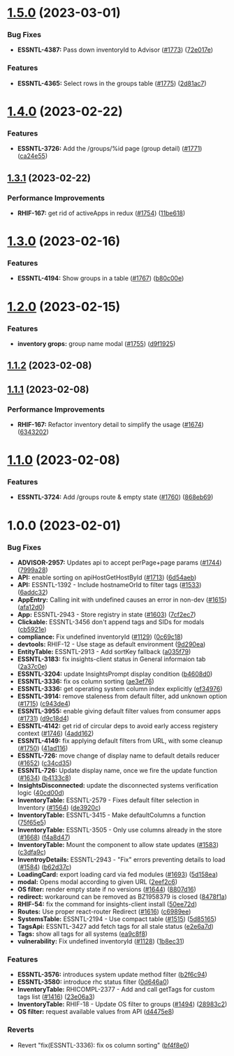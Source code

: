 # [1.5.0](https://github.com/RedHatInsights/insights-inventory-frontend/compare/v1.4.0...v1.5.0) (2023-03-01)


### Bug Fixes

* **ESSNTL-4387:** Pass down inventoryId to Advisor ([#1773](https://github.com/RedHatInsights/insights-inventory-frontend/issues/1773)) ([72e017e](https://github.com/RedHatInsights/insights-inventory-frontend/commit/72e017ebb0eb461ddc9e3a38cec47fa41685f97e))


### Features

* **ESSNTL-4365:** Select rows in the groups table ([#1775](https://github.com/RedHatInsights/insights-inventory-frontend/issues/1775)) ([2d81ac7](https://github.com/RedHatInsights/insights-inventory-frontend/commit/2d81ac7e5f873361b887b0bfa8a1e4eb4e613c79))

# [1.4.0](https://github.com/RedHatInsights/insights-inventory-frontend/compare/v1.3.1...v1.4.0) (2023-02-22)


### Features

* **ESSNTL-3726:** Add the /groups/%id page (group detail) ([#1771](https://github.com/RedHatInsights/insights-inventory-frontend/issues/1771)) ([ca24e55](https://github.com/RedHatInsights/insights-inventory-frontend/commit/ca24e555ac3a3db7d7fe06acce90fa7b986dbc1c))

## [1.3.1](https://github.com/RedHatInsights/insights-inventory-frontend/compare/v1.3.0...v1.3.1) (2023-02-22)


### Performance Improvements

* **RHIF-167:** get rid of activeApps in redux ([#1754](https://github.com/RedHatInsights/insights-inventory-frontend/issues/1754)) ([11be618](https://github.com/RedHatInsights/insights-inventory-frontend/commit/11be61800eb591bda38908c04cd85578fc611105))

# [1.3.0](https://github.com/RedHatInsights/insights-inventory-frontend/compare/v1.2.0...v1.3.0) (2023-02-16)


### Features

* **ESSNTL-4194:** Show groups in a table ([#1767](https://github.com/RedHatInsights/insights-inventory-frontend/issues/1767)) ([b80c00e](https://github.com/RedHatInsights/insights-inventory-frontend/commit/b80c00e956d40932aa42f462989ff476a7a3f9ec))

# [1.2.0](https://github.com/RedHatInsights/insights-inventory-frontend/compare/v1.1.2...v1.2.0) (2023-02-15)


### Features

* **inventory grops:** group name modal  ([#1755](https://github.com/RedHatInsights/insights-inventory-frontend/issues/1755)) ([d9f1925](https://github.com/RedHatInsights/insights-inventory-frontend/commit/d9f1925e8b534ec3351a5a55dd45d17b00dd646b))

## [1.1.2](https://github.com/RedHatInsights/insights-inventory-frontend/compare/v1.1.1...v1.1.2) (2023-02-08)

## [1.1.1](https://github.com/RedHatInsights/insights-inventory-frontend/compare/v1.1.0...v1.1.1) (2023-02-08)


### Performance Improvements

* **RHIF-167:** Refactor inventory detail to simplify the usage ([#1674](https://github.com/RedHatInsights/insights-inventory-frontend/issues/1674)) ([6343202](https://github.com/RedHatInsights/insights-inventory-frontend/commit/63432025fc195685c01f287e77f4d69ddba58962))

# [1.1.0](https://github.com/RedHatInsights/insights-inventory-frontend/compare/v1.0.0...v1.1.0) (2023-02-08)


### Features

* **ESSNTL-3724:** Add /groups route & empty state ([#1760](https://github.com/RedHatInsights/insights-inventory-frontend/issues/1760)) ([868eb69](https://github.com/RedHatInsights/insights-inventory-frontend/commit/868eb69f572a280ba162a1623027133932a9284a))

# 1.0.0 (2023-02-01)


### Bug Fixes

* **ADVISOR-2957:** Updates api to accept perPage+page params ([#1744](https://github.com/RedHatInsights/insights-inventory-frontend/issues/1744)) ([7999a28](https://github.com/RedHatInsights/insights-inventory-frontend/commit/7999a28e9023c51f1646535f96c71853838f7d7a))
* **API:** enable sorting on apiHostGetHostById ([#1713](https://github.com/RedHatInsights/insights-inventory-frontend/issues/1713)) ([6d54aeb](https://github.com/RedHatInsights/insights-inventory-frontend/commit/6d54aebfaa823c7ce01568181d79c30103e703df))
* **API:** ESSNTL-1392 - Include hostnameOrId to filter tags ([#1533](https://github.com/RedHatInsights/insights-inventory-frontend/issues/1533)) ([6addc32](https://github.com/RedHatInsights/insights-inventory-frontend/commit/6addc3201b4005a8a314ef0cca70c422642f691f))
* **AppEntry:** Calling init with undefined causes an error in non-dev ([#1615](https://github.com/RedHatInsights/insights-inventory-frontend/issues/1615)) ([afa12d0](https://github.com/RedHatInsights/insights-inventory-frontend/commit/afa12d027ca9d95ecb4ec69630376fd0aae7c320))
* **App:** ESSNTL-2943 - Store registry in state ([#1603](https://github.com/RedHatInsights/insights-inventory-frontend/issues/1603)) ([7cf2ec7](https://github.com/RedHatInsights/insights-inventory-frontend/commit/7cf2ec7eba373e550e2527b563cf8391c1d0ea6f))
* **Clickable:** ESSNTL-3456 don't append tags and SIDs for modals ([cb5921e](https://github.com/RedHatInsights/insights-inventory-frontend/commit/cb5921e707bbb1a3f9b577f2081d0560303aa281))
* **compliance:** Fix undefined inventoryId ([#1129](https://github.com/RedHatInsights/insights-inventory-frontend/issues/1129)) ([0c69c18](https://github.com/RedHatInsights/insights-inventory-frontend/commit/0c69c188510eb982f925f67df414389705397e31))
* **devtools:** RHIF-12 - Use stage as default environment ([9d290ea](https://github.com/RedHatInsights/insights-inventory-frontend/commit/9d290ea0e7311ba2d0d06d6df9b850902a2095d4))
* **EntityTable:** ESSNTL-2913 - Add sortKey fallback ([a035f79](https://github.com/RedHatInsights/insights-inventory-frontend/commit/a035f79a41f184edb3e0a4d947069615a9c612a6))
* **ESSNTL-3183:** fix insights-client status in General informaion tab ([2a37c0e](https://github.com/RedHatInsights/insights-inventory-frontend/commit/2a37c0ef52f99efe36ddbdb73ccbc2a1a9df437f))
* **ESSNTL-3204:** update InsightsPrompt display condition ([b4608d0](https://github.com/RedHatInsights/insights-inventory-frontend/commit/b4608d0f32054de354003497d4ab2de48e13fc2a))
* **ESSNTL-3336:** fix os column sorting ([ae3ef76](https://github.com/RedHatInsights/insights-inventory-frontend/commit/ae3ef7615c692c06c982d9eec746c19ff658aed7))
* **ESSNTL-3336:** get operating system column index explicitly ([ef34976](https://github.com/RedHatInsights/insights-inventory-frontend/commit/ef34976e44fa0e9a7231579f981d537dfaab408d))
* **ESSNTL-3914:** remove staleness from default filter, add unknown option ([#1715](https://github.com/RedHatInsights/insights-inventory-frontend/issues/1715)) ([c943de4](https://github.com/RedHatInsights/insights-inventory-frontend/commit/c943de4b9f6e64d1fee35250440021f5492f80d1))
* **ESSNTL-3955:** enable giving default filter values from consumer apps ([#1731](https://github.com/RedHatInsights/insights-inventory-frontend/issues/1731)) ([d9c18d4](https://github.com/RedHatInsights/insights-inventory-frontend/commit/d9c18d4cd72c2b1dbdc9751c0278134599744484))
* **ESSNTL-4142:** get rid of circular deps to avoid early access registery context ([#1746](https://github.com/RedHatInsights/insights-inventory-frontend/issues/1746)) ([4add162](https://github.com/RedHatInsights/insights-inventory-frontend/commit/4add162f10cb74b1526992d610ce831fd3f4fdf0))
* **ESSNTL-4149:** fix applying default filters from URL, with some cleanup ([#1750](https://github.com/RedHatInsights/insights-inventory-frontend/issues/1750)) ([41ad116](https://github.com/RedHatInsights/insights-inventory-frontend/commit/41ad116d2e43b8ab801f5c00bee020929ba0af94))
* **ESSNTL-726:** move change of display name to default details reducer ([#1652](https://github.com/RedHatInsights/insights-inventory-frontend/issues/1652)) ([c34cd35](https://github.com/RedHatInsights/insights-inventory-frontend/commit/c34cd350f5eabd681eeb2de78016dce000a2c39b))
* **ESSNTL-726:** Update display name, once we fire the update function ([#1634](https://github.com/RedHatInsights/insights-inventory-frontend/issues/1634)) ([b4133c8](https://github.com/RedHatInsights/insights-inventory-frontend/commit/b4133c8b8617c1da316e5a8e4b86fcca1ff02760))
* **InsightsDisconnected:** update the disconnected systems verification logic ([40cd00d](https://github.com/RedHatInsights/insights-inventory-frontend/commit/40cd00d164f270955b111ee90c43b50a6fa6dacf))
* **InventoryTable:** ESSNTL-2579 - Fixes default filter selection in Inventory ([#1564](https://github.com/RedHatInsights/insights-inventory-frontend/issues/1564)) ([de3920c](https://github.com/RedHatInsights/insights-inventory-frontend/commit/de3920cdef4a3c2e46e5018e028d2201769f1f69))
* **InventoryTable:** ESSNTL-3415 - Make defaultColumns a function ([75f65e5](https://github.com/RedHatInsights/insights-inventory-frontend/commit/75f65e5065188c62f0af111ae76e11daba182196))
* **InventoryTable:** ESSNTL-3505 - Only use columns already in the store ([#1668](https://github.com/RedHatInsights/insights-inventory-frontend/issues/1668)) ([f4a8d47](https://github.com/RedHatInsights/insights-inventory-frontend/commit/f4a8d4767a7721b1048b49dfea2074951bacf7df))
* **InventoryTable:** Mount the component to allow state updates ([#1583](https://github.com/RedHatInsights/insights-inventory-frontend/issues/1583)) ([c3dfa9c](https://github.com/RedHatInsights/insights-inventory-frontend/commit/c3dfa9cece8f29aa3f9d24c8cc4ac7c384c3eff7))
* **InventroyDetails:** ESSNTL-2943 - "Fix" errors preventing details to load ([#1584](https://github.com/RedHatInsights/insights-inventory-frontend/issues/1584)) ([b62d37c](https://github.com/RedHatInsights/insights-inventory-frontend/commit/b62d37cbcf05d70b12ebfb394d3b790171ba77be))
* **LoadingCard:** export loading card via fed modules ([#1693](https://github.com/RedHatInsights/insights-inventory-frontend/issues/1693)) ([5d158ea](https://github.com/RedHatInsights/insights-inventory-frontend/commit/5d158eace2b7ce8ee89fd1009c3aa5ee129afaaa))
* **modal:** Opens modal according to given URL ([2eef2c6](https://github.com/RedHatInsights/insights-inventory-frontend/commit/2eef2c68d45ec7ed96e7d52dd2d3ac0f07b24d23))
* **OS filter:** render empty state if no versions ([#1644](https://github.com/RedHatInsights/insights-inventory-frontend/issues/1644)) ([8807d16](https://github.com/RedHatInsights/insights-inventory-frontend/commit/8807d16c33796d470481fded22b1aeb365c70ccb))
* **redirect:** workaround can be removed as BZ1958379 is closed ([8478f1a](https://github.com/RedHatInsights/insights-inventory-frontend/commit/8478f1af6fe93f31d793153ca78cf1bd51e11f27))
* **RHIF-54:** fix the command for insights-client install ([50ee72d](https://github.com/RedHatInsights/insights-inventory-frontend/commit/50ee72db8e2fb29b87f5b1564cd3527e705037ca))
* **Routes:** Use proper react-router Redirect ([#1616](https://github.com/RedHatInsights/insights-inventory-frontend/issues/1616)) ([c6989ee](https://github.com/RedHatInsights/insights-inventory-frontend/commit/c6989ee5c3efb1c5961e758f1b5d3fd87a5d9dfe))
* **SystemsTable:** ESSNTL-2194 - Use compact table ([#1515](https://github.com/RedHatInsights/insights-inventory-frontend/issues/1515)) ([5d85165](https://github.com/RedHatInsights/insights-inventory-frontend/commit/5d85165d8be274862a31faf07d7a48fe14511d18))
* **TagsApi:** ESSNTL-3427 add fetch tags for all stale status ([e2e6a7d](https://github.com/RedHatInsights/insights-inventory-frontend/commit/e2e6a7d42d727d877bb53aeb8e675301ca154e77))
* **Tags:** show all tags for all systems ([ea9c8f8](https://github.com/RedHatInsights/insights-inventory-frontend/commit/ea9c8f843ef53e49ef20295c7b52e23709a42a37))
* **vulnerability:** Fix undefined inventoryId ([#1128](https://github.com/RedHatInsights/insights-inventory-frontend/issues/1128)) ([1b8ec31](https://github.com/RedHatInsights/insights-inventory-frontend/commit/1b8ec31bb51cb238aaf5e2a22c773603891cbd99))


### Features

* **ESSNTL-3576:** introduces system update method filter ([b2f6c94](https://github.com/RedHatInsights/insights-inventory-frontend/commit/b2f6c943ed7f0b6718fe8ec3f8469004557e1f5a))
* **ESSNTL-3580:** introduce rhc status filter ([0d646a0](https://github.com/RedHatInsights/insights-inventory-frontend/commit/0d646a046aa2bbd07b880acbb26f3ae49151d9f8))
* **InventoryTable:** RHICOMPL-2377 - Add and call getTags for custom tags list ([#1416](https://github.com/RedHatInsights/insights-inventory-frontend/issues/1416)) ([23e06a3](https://github.com/RedHatInsights/insights-inventory-frontend/commit/23e06a3edcb0058b4bfa67d64d0e76d61bd7db38))
* **InventoryTable:** RHIF-18 - Update OS filter to groups ([#1494](https://github.com/RedHatInsights/insights-inventory-frontend/issues/1494)) ([28983c2](https://github.com/RedHatInsights/insights-inventory-frontend/commit/28983c2aa639deefe0af2a0097e051df6d95473a))
* **OS filter:** request available values from API ([d4475e8](https://github.com/RedHatInsights/insights-inventory-frontend/commit/d4475e87f5bd00f0c1028895b8412d05d88feb76))


### Reverts

* Revert "fix(ESSNTL-3336): fix os column sorting" ([bf4f8e0](https://github.com/RedHatInsights/insights-inventory-frontend/commit/bf4f8e0d98c7da83cfeee1ca95856803c68d0524))
